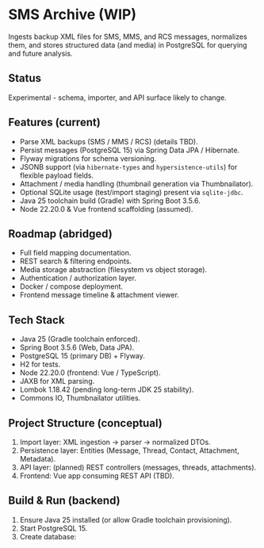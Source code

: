# SMS Archive (WIP)

Ingests backup XML files for SMS, MMS, and RCS messages, normalizes them, and stores structured data (and media) in PostgreSQL for querying and future analysis.

## Status
Experimental \- schema, importer, and API surface likely to change.

## Features (current)
- Parse XML backups (SMS / MMS / RCS) (details TBD).
- Persist messages (PostgreSQL 15) via Spring Data JPA / Hibernate.
- Flyway migrations for schema versioning.
- JSONB support (via `hibernate-types` and `hypersistence-utils`) for flexible payload fields.
- Attachment / media handling (thumbnail generation via Thumbnailator).
- Optional SQLite usage (test/import staging) present via `sqlite-jdbc`.
- Java 25 toolchain build (Gradle) with Spring Boot 3.5.6.
- Node 22.20.0 & Vue frontend scaffolding (assumed).

## Roadmap (abridged)
- Full field mapping documentation.
- REST search & filtering endpoints.
- Media storage abstraction (filesystem vs object storage).
- Authentication / authorization layer.
- Docker / compose deployment.
- Frontend message timeline & attachment viewer.

## Tech Stack
- Java 25 (Gradle toolchain enforced).
- Spring Boot 3.5.6 (Web, Data JPA).
- PostgreSQL 15 (primary DB) + Flyway.
- H2 for tests.
- Node 22.20.0 (frontend: Vue / TypeScript).
- JAXB for XML parsing.
- Lombok 1.18.42 (pending long\-term JDK 25 stability).
- Commons IO, Thumbnailator utilities.

## Project Structure (conceptual)
1. Import layer: XML ingestion → parser → normalized DTOs.
2. Persistence layer: Entities (Message, Thread, Contact, Attachment, Metadata).
3. API layer: (planned) REST controllers (messages, threads, attachments).
4. Frontend: Vue app consuming REST API (TBD).

## Build & Run (backend)
1. Ensure Java 25 installed (or allow Gradle toolchain provisioning).
2. Start PostgreSQL 15.
3. Create database:
